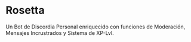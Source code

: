 # Rosetta
Un Bot de Discordia Personal enriquecido con funciones de Moderación, Mensajes Incrustrados y Sistema de XP-Lvl.
